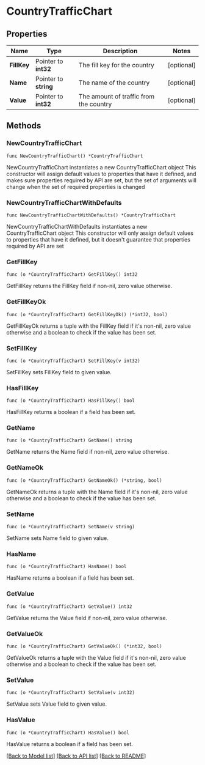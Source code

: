 # CountryTrafficChart

## Properties

Name | Type | Description | Notes
------------ | ------------- | ------------- | -------------
**FillKey** | Pointer to **int32** | The fill key for the country | [optional] 
**Name** | Pointer to **string** | The name of the country | [optional] 
**Value** | Pointer to **int32** | The amount of traffic from the country | [optional] 

## Methods

### NewCountryTrafficChart

`func NewCountryTrafficChart() *CountryTrafficChart`

NewCountryTrafficChart instantiates a new CountryTrafficChart object
This constructor will assign default values to properties that have it defined,
and makes sure properties required by API are set, but the set of arguments
will change when the set of required properties is changed

### NewCountryTrafficChartWithDefaults

`func NewCountryTrafficChartWithDefaults() *CountryTrafficChart`

NewCountryTrafficChartWithDefaults instantiates a new CountryTrafficChart object
This constructor will only assign default values to properties that have it defined,
but it doesn't guarantee that properties required by API are set

### GetFillKey

`func (o *CountryTrafficChart) GetFillKey() int32`

GetFillKey returns the FillKey field if non-nil, zero value otherwise.

### GetFillKeyOk

`func (o *CountryTrafficChart) GetFillKeyOk() (*int32, bool)`

GetFillKeyOk returns a tuple with the FillKey field if it's non-nil, zero value otherwise
and a boolean to check if the value has been set.

### SetFillKey

`func (o *CountryTrafficChart) SetFillKey(v int32)`

SetFillKey sets FillKey field to given value.

### HasFillKey

`func (o *CountryTrafficChart) HasFillKey() bool`

HasFillKey returns a boolean if a field has been set.

### GetName

`func (o *CountryTrafficChart) GetName() string`

GetName returns the Name field if non-nil, zero value otherwise.

### GetNameOk

`func (o *CountryTrafficChart) GetNameOk() (*string, bool)`

GetNameOk returns a tuple with the Name field if it's non-nil, zero value otherwise
and a boolean to check if the value has been set.

### SetName

`func (o *CountryTrafficChart) SetName(v string)`

SetName sets Name field to given value.

### HasName

`func (o *CountryTrafficChart) HasName() bool`

HasName returns a boolean if a field has been set.

### GetValue

`func (o *CountryTrafficChart) GetValue() int32`

GetValue returns the Value field if non-nil, zero value otherwise.

### GetValueOk

`func (o *CountryTrafficChart) GetValueOk() (*int32, bool)`

GetValueOk returns a tuple with the Value field if it's non-nil, zero value otherwise
and a boolean to check if the value has been set.

### SetValue

`func (o *CountryTrafficChart) SetValue(v int32)`

SetValue sets Value field to given value.

### HasValue

`func (o *CountryTrafficChart) HasValue() bool`

HasValue returns a boolean if a field has been set.


[[Back to Model list]](HOW-TO.md#documentation-for-models) [[Back to API list]](HOW-TO.md#documentation-for-api-endpoints) [[Back to README]](HOW-TO.md)


